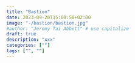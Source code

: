 ```yaml
---
title: "Bastion"
date: 2023-09-20T15:00:58+02:00
image: "-/bastion/bastion.jpg"
#author: "Jeremy Tai Abbett" # use capitalize
draft: true
description: "xxx"
categories: [""]
tags: ["", ""]
---
```


